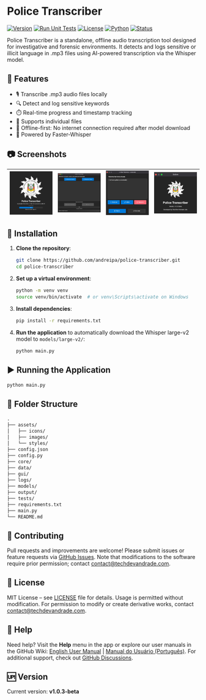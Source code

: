# Police Transcriber

[![Version](https://img.shields.io/badge/version-v1.0.3--beta-blue)](https://github.com/andreipa/police-transcriber/releases)
[![Run Unit Tests](https://github.com/andreipa/police-transcriber/actions/workflows/tests.yaml/badge.svg?branch=main)](https://github.com/andreipa/police-transcriber/actions/workflows/tests.yaml)
[![License](https://img.shields.io/badge/license-MIT-green)](https://github.com/andreipa/police-transcriber/blob/main/LICENSE)
[![Python](https://img.shields.io/badge/python-3.8+-yellow)](https://www.python.org/downloads/)
[![Status](https://img.shields.io/badge/status-beta-orange)](https://github.com/andreipa/police-transcriber)

Police Transcriber is a standalone, offline audio transcription tool designed for investigative and forensic environments. It detects and logs sensitive or illicit language in .mp3 files using AI-powered transcription via the Whisper model.

## 🚀 Features

- 🎙️ Transcribe .mp3 audio files locally
- 🔍 Detect and log sensitive keywords
- ⏱️ Real-time progress and timestamp tracking
- 📂 Supports individual files
- 💾 Offline-first: No internet connection required after model download
- 🧠 Powered by Faster-Whisper

## 📷 Screenshots

| <img src="/assets/images/screenshot-splash.png" width="300" title="Police Transcriber Application Loading Screen" alt="A dark-themed loading screen for the Police Transcriber application, displaying the official seal of the Polícia Civil of Rio Grande do Sul at the top center. Below the seal, bold text reads “Police Transcriber” followed by the subtitle “Automatic Detection of Illicit Conversations with AI.” The version number “v1.0.0-beta” is shown in smaller text. A blue progress bar below indicates 59% completion with the message “Baixando modelo large-v2…” (Downloading large-v2 model in Portuguese)." /> | <img src="/assets/images/screenshot-main.png" width="300" title="Transcriber Main Interface" alt="Main window of the Police Transcriber application with a dark interface. The header instructs the user to select a .mp3 file or a folder for transcription. Two prominent blue buttons labeled “Selecionar Arquivo” and “Selecionar Pasta” allow file or folder selection. Below, there is a large empty text area for displaying transcriptions. Beneath it, the current file status reads “Arquivo atual: Nenhum.” Two disabled buttons, “Iniciar Transcrição” and “Parar,” are shown. At the bottom, a progress bar is at 0%, with duration displayed as 00:00:00. The loaded model is indicated as “large-v2.”" /> | <img src="/assets/images/screenshot-word.png" width="300" title="Words Editor Window" alt="A dark-themed popup titled “Editar Palavras Sensíveis” (Edit Sensitive Words). It shows a text area labeled “Palavras Sensíveis Atuais” (Current Sensitive Words), which is currently empty, displaying the placeholder “(nenhuma palavra cadastrada)” (no word registered). Below the list are three action buttons: “Adicionar” (Add) in blue, “Editar” (Edit) in blue, and “Remover” (Remove) in red. At the bottom, there are two larger buttons: “Salvar” (Save) in blue and “Cancelar” (Cancel) in grey." /> | <img src="/assets/images/screenshot-about.png" width="300" title="About Police Transcriber" alt="A dark modal window titled “Sobre” (About) displaying the emblem of Polícia Civil of Rio Grande do Sul centered at the top. Below the emblem, the text reads “Police Transcriber” in bold white font. Underneath, the version is shown as “Versão: v1.0.0-beta” followed by the developer information: “Developed by TechDev Andrade Ltda.”" /> |
|----------------------------------------------------------------------------------------------------------------------------------------------------------------------------------------------------------------------------------------------------------------------------------------------------------------------------------------------------------------------------------------------------------------------------------------------------------------------------------------------------------------------------------------------------------------------------------------------------------------------------------------|--------------------------------------------------------------------------------------------------------------------------------------------------------------------------------------------------------------------------------------------------------------------------------------------------------------------------------------------------------------------------------------------------------------------------------------------------------------------------------------------------------------------------------------------------------------------------------------------------------------------------------------------------------------------------------------------------------------------------|---------------------------------------------------------------------------------------------------------------------------------------------------------------------------------------------------------------------------------------------------------------------------------------------------------------------------------------------------------------------------------------------------------------------------------------------------------------------------------------------------------------------------------------------------------------------------------------------------------------|--------------------------------------------------------------------------------------------------------------------------------------------------------------------------------------------------------------------------------------------------------------------------------------------------------------------------------------------------------------------------------------------------------------------------------------------------|

## 🔧 Installation

1. **Clone the repository**:
   ```bash
   git clone https://github.com/andreipa/police-transcriber.git
   cd police-transcriber
   ```

2. **Set up a virtual environment**:
   ```bash
   python -m venv venv
   source venv/bin/activate  # or venv\Scripts\activate on Windows
   ```

3. **Install dependencies**:
   ```bash
   pip install -r requirements.txt
   ```

4. **Run the application** to automatically download the Whisper large-v2 model to `models/large-v2/`:
   ```bash
   python main.py
   ```

## ▶️ Running the Application

```bash
python main.py
```

## 📂 Folder Structure

```
.
├── assets/
│   ├── icons/
│   ├── images/
│   └── styles/
├── config.json
├── config.py
├── core/
├── data/
├── gui/
├── logs/
├── models/
├── output/
├── tests/
├── requirements.txt
├── main.py
└── README.md
```

## 🤝 Contributing

Pull requests and improvements are welcome! Please submit issues or feature requests via [GitHub Issues](https://github.com/andreipa/police-transcriber/issues). Note that modifications to the software require prior permission; contact contact@techdevandrade.com.

## 📄 License

MIT License – see [LICENSE](LICENSE) file for details. Usage is permitted without modification. For permission to modify or create derivative works, contact contact@techdevandrade.com.

## 🔗 Help

Need help? Visit the **Help** menu in the app or explore our user manuals in the GitHub Wiki: [English User Manual](https://github.com/andreipa/police-transcriber/wiki/User-Manual) | [Manual do Usuário (Português)](https://github.com/andreipa/police-transcriber/wiki/Manual-do-Usu%C3%A1rio). For
additional support, check out [GitHub Discussions](https://github.com/andreipa/police-transcriber/discussions).

## 🆙 Version

Current version: **v1.0.3-beta**